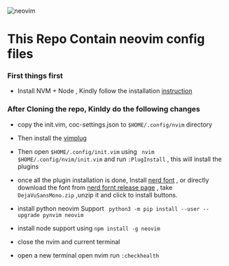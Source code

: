 
![neovim](https://www.vectorlogo.zone/logos/neovimio/neovimio-ar21.svg)
# This Repo Contain neovim config files 

### First things first
* Install NVM + Node , Kindly follow the installation [instruction](https://gist.github.com/d2s/372b5943bce17b964a79#file-installing-node-with-nvm-md)
 

### After Cloning the repo, Kinldy do the following changes
* copy the init.vim, coc-settings.json to ```$HOME/.config/nvim``` directory 
* Then install the [vimplug](https://github.com/junegunn/vim-plug)
* Then open ```$HOME/.config/init.vim``` using ``` nvim $HOME/.config/nvim/init.vim``` and run ```:PlugInstall``` , this will install the plugins
* once all the plugin installation is done, Install  [nerd font](https://github.com/ryanoasis/nerd-fonts#font-installation) , or directly download the font from [nerd fornt release page](https://github.com/ryanoasis/nerd-fonts/releases) , take ```DejaVuSansMono.zip``` ,unzip it and click to install buttons.

* install python neovim Support ``` python3 -m pip install --user --upgrade pynvim neovim```

* install node support using ```npm install -g neovim```

* close the nvim and current terminal

* open a new terminal open nvim run ```:checkhealth```

